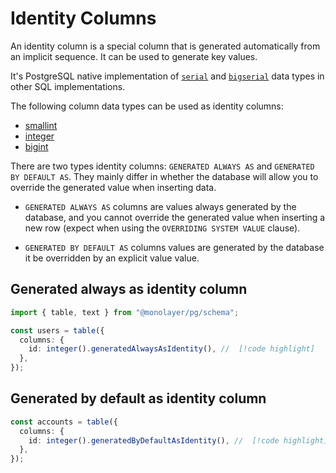 # Identity Columns

An identity column is a special column that is generated automatically from an implicit sequence. It can be used to generate key values.

It's PostgreSQL native implementation of [`serial`](data-types.md#serial) and [`bigserial`](data-types.md#bigserial) data types in other SQL implementations.

The following column data types can be used as identity columns:
- [smallint](./data-types.md#smallint)
- [integer](./data-types.md#integer)
- [bigint](./data-types.md#bigint)

There are two types identity columns: `GENERATED ALWAYS AS` and `GENERATED BY DEFAULT AS`.
They mainly differ in whether the database will allow you to override the generated value when inserting data.

- `GENERATED ALWAYS AS` columns are values always generated by the database, and you cannot override the generated value when inserting a new row (expect when using the `OVERRIDING SYSTEM VALUE` clause).

- `GENERATED BY DEFAULT AS` columns values are generated by the database it be overridden by an explicit value value.

## Generated always as identity column

```ts
import { table, text } from "@monolayer/pg/schema";

const users = table({
  columns: {
    id: integer().generatedAlwaysAsIdentity(), //  [!code highlight]
  },
});
```

## Generated by default as identity column

```ts
const accounts = table({
  columns: {
    id: integer().generatedByDefaultAsIdentity(), //  [!code highlight]
  },
});
```
